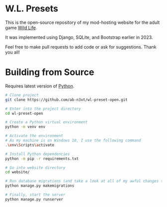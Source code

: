 # W.L. Presets
This is the open-source repository of my mod-hosting website for the adult game [Wild Life](https://candyvalleynetwork.com/projects/wildlife-an-adult-rpg/).

It was implemented using Django, SQLite, and Bootstrap earlier in 2023.

Feel free to make pull requests to add code or ask for suggestions. Thank you all!

# Building from Source
Requires latest version of [Python](https://www.python.org/).

```bash
# Clone project
git clone https://github.com/ab-n3xt/wl-preset-open.git

# Enter into the project directory
cd wl-preset-open

# Create a Python virtual environment
python -m venv env

# Activate the environment
# As my machine is on Windows 10, I use the following command
.\env\Scripts\activate

# Install Python dependencies
python -m pip -r requirements.txt

# Go into website directory
cd website/

# Run database migrations (and take a look at all of my awful changes to the db model)
python manage.py makemigrations

# Finally, start the server
python manage.py runserver
```
